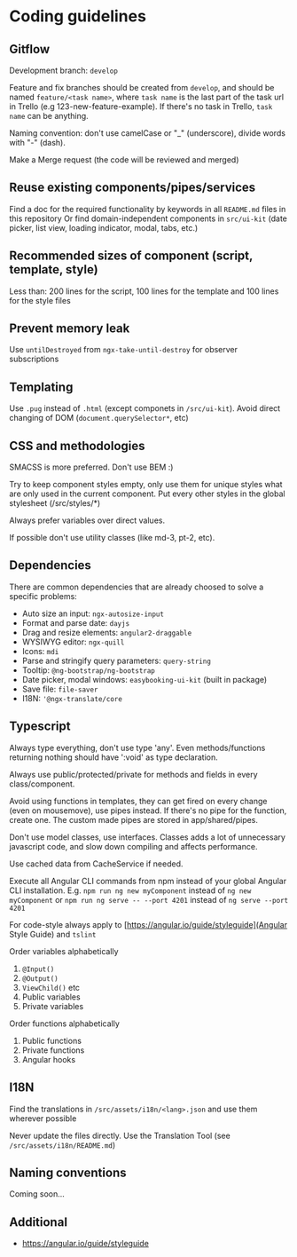 # Coding guidelines

## Gitflow

Development branch: `develop`

Feature and fix branches should be created from `develop`, and should be named `feature/<task name>`, where `task name` is the last part of the task url in Trello (e.g 123-new-feature-example). If there's no task in Trello, `task name` can be anything.

Naming convention: don't use camelCase or "_" (underscore), divide words with "-" (dash).

Make a Merge request (the code will be reviewed and merged)

## Reuse existing components/pipes/services

Find a doc for the required functionality by keywords in all `README.md` files in this repository
Or find domain-independent components in `src/ui-kit` (date picker, list view, loading indicator, modal, tabs, etc.)

## Recommended sizes of component (script, template, style)

Less than: 200 lines for the script, 100 lines for the template and 100 lines for the style files

## Prevent memory leak

Use `untilDestroyed` from `ngx-take-until-destroy` for observer subscriptions

## Templating

Use `.pug` instead of `.html` (except componets in `/src/ui-kit`).  Avoid direct changing of DOM (`document.querySelector*`, etc)

## CSS and methodologies

SMACSS is more preferred. Don't use BEM :)

Try to keep component styles empty, only use them for unique styles what are only used in the current component. Put every other styles in the global stylesheet (/src/styles/*)

Always prefer variables over direct values.

If possible don't use utility classes (like md-3, pt-2, etc).

## Dependencies

There are common dependencies that are already choosed to solve a specific problems:

- Auto size an input: `ngx-autosize-input`
- Format and parse date: `dayjs`
- Drag and resize elements: `angular2-draggable`
- WYSIWYG editor: `ngx-quill`
- Icons: `mdi`
- Parse and stringify query parameters: `query-string`
- Tooltip: `@ng-bootstrap/ng-bootstrap`
- Date picker, modal windows: `easybooking-ui-kit` (built in package)
- Save file: `file-saver`
- I18N: `'@ngx-translate/core`

## Typescript

Always type everything, don't use type 'any'. Even methods/functions returning nothing should have ':void' as type declaration.

Always use public/protected/private for methods and fields in every class/component.

Avoid using functions in templates, they can get fired on every change (even on mousemove), use pipes instead. If there's no pipe for the function, create one. The custom made pipes are stored in app/shared/pipes.

Don't use model classes, use interfaces. Classes adds a lot of unnecessary javascript code, and slow down compiling and affects performance.

Use cached data from CacheService if needed.

Execute all Angular CLI commands from npm instead of your global Angular CLI installation. E.g. `npm run ng new myComponent` instead of `ng new myComponent` or `npm run ng serve -- --port 4201` instead of `ng serve --port 4201`

For code-style always apply to [https://angular.io/guide/styleguide](Angular Style Guide) and `tslint`

Order variables alphabetically
  1. `@Input()`
  2. `@Output()`
  3. `ViewChild()` etc
  4. Public variables
  5. Private variables
  
Order functions alphabetically
  1. Public functions
  2. Private functions
  3. Angular hooks

## I18N

Find the translations in `/src/assets/i18n/<lang>.json` and use them wherever possible

Never update the files directly. Use the Translation Tool (see `/src/assets/i18n/README.md`)

## Naming conventions

Coming soon...

Additional
---

- https://angular.io/guide/styleguide



